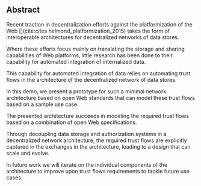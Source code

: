 ## Abstract
<!-- Context      -->
<!-- todo: return to old abstract for contextualization? -->
Recent traction in decentralization efforts
against the platformization of the Web 
[](cite:cites helmond_platformization_2015)
takes the form of interoperable architectures
for decentralized networks of data stores.
<!-- Need         -->
Where these efforts focus mainly on
translating the storage and sharing 
capabilities of Web platforms, 
little research has been done to 
their capability for automated 
integration of internalized data.
<!-- Task -->
This capability for automated integration
of data relies on automating trust flows
in the architecture of the decentralized
network of data stores.
<!-- Object       -->
In this demo, we present a prototype
for such a minimal network architecture
based on open Web standards that can
model these trust flows
based on a sample use case.
<!-- Findings - todo: rewrite    -->
The presented architecture succeeds in
modeling the required trust flows based
on a combination of open Web specifications.
<!-- Conclusion - todo: rewrite   -->
Through decoupling data storage and authorization
systems in a decentralized network architecture,
the required trust flows are explicitly captured 
in the exchanges in the architecture, leading to
a design that can scale and evolve.
<!-- Perspectives - todo: rewrite -->
In future work we will iterate on the individual
components of the architecture to improve upon 
trust flows requirements to tackle future use cases.



